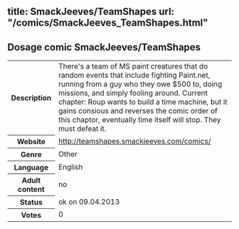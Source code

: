 title: SmackJeeves/TeamShapes
url: "/comics/SmackJeeves_TeamShapes.html"
---
Dosage comic SmackJeeves/TeamShapes
-----------------------------------------

<table class="comicinfo">
<tr>
<th>Description</th><td>There's a team of MS paint creatures that do random events that include fighting Paint.net, running from a guy who they owe $500 to, doing missions, and simply fooling around. Current chapter: Roup wants to build a time machine, but it gains consious and reverses the comic order of this chaptor, eventually time itself will stop. They must defeat it.</td>
</tr>
<tr>
<th>Website</th><td><a href="http://teamshapes.smackjeeves.com/comics/">http://teamshapes.smackjeeves.com/comics/</a></td>
</tr>
<tr>
<th>Genre</th><td>Other</td>
</tr>
<tr>
<th>Language</th><td>English</td>
</tr>
<tr>
<th>Adult content</th><td>no</td>
</tr>
<tr>
<th>Status</th><td>ok on 09.04.2013</td>
</tr>
<tr>
<th>Votes</th><td>0</div></td>
</tr>
</table>
